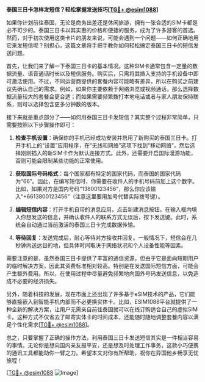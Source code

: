 **泰国三日卡怎样发短信？轻松掌握发送技巧[[TG💪+ @esim1088](https://t.me/s/esim1088)]**

如果你计划前往泰国，无论是商务出差还是休闲旅游，拥有一张合适的SIM卡都是必不可少的。泰国三日卡以其实惠的价格和便捷的服务，成为了许多游客的首选。然而，对于初次使用这类卡片的朋友来说，可能会遇到一个问题——如何正确地用它来发短信呢？别担心，这篇文章将手把手教你如何轻松搞定泰国三日卡的短信发送问题。

首先，让我们来了解一下泰国三日卡的基本情况。这种SIM卡通常包含一定量的数据流量、语音通话时长以及短信服务。购买后，只需将其插入支持的手机设备中即可激活使用。不过，不同运营商提供的套餐内容可能略有差异，所以在购买之前建议先确认自己的需求。例如，如果你主要依赖于网络浏览或视频通话，那么选择数据流量较大的套餐会更合适；而如果需要频繁拨打本地电话或者与家人朋友保持联系，则可以选择包含更多分钟数的版本。

接下来就是重点部分了——如何用泰国三日卡发短信？其实整个过程非常简单，只需要按照以下步骤操作即可：

1. **检查手机设置**：确保你的手机已经成功安装并启用了新购买的泰国三日卡。打开手机上的“设置”应用程序，在“无线和网络”选项下找到“移动网络”，然后选择刚刚插入的新SIM卡作为默认连接方式。此外，还需要开启国际漫游功能，否则可能会限制某些功能的正常使用。

2. **获取国际号码格式**：每个国家都有特定的国家代码，而泰国的国家代码为“66”。因此，在编写短信时，你需要在收件人的手机号码前加上这个数字。比如，如果对方是国内号码“13800123456”，那么你应该输入“+6613800123456”（注意这里要用加号代替实际拨号键）。

3. **编辑短信内容**：打开手机自带的消息应用，点击新建消息按钮。在输入框内填入你想发送的信息，并确认收件人的联系方式无误后，按下发送键。此时，系统会自动通过当前激活的泰国三日卡完成数据传输。

4. **等待回复**：发送完成后，耐心等待对方接收并回复。一般情况下，短信会在几秒钟内送达目的地，但具体时间取决于网络状况和个人设备性能等因素。

需要注意的是，虽然泰国三日卡提供了丰富的通信资源，但由于它是面向短期用户的临时解决方案，因此其资费标准相对较高。特别是在发送国际短信方面，可能会产生额外费用。所以，在使用过程中尽量避免频繁地向国外号码发送信息，以免造成不必要的经济损失。

另外，随着科技的发展，现在市面上还出现了许多基于eSIM技术的产品，它们能够直接嵌入到智能手机内部而不必更换实体卡。比如，ESIM1088平台就提供了一种全新的解决方案，让用户无需亲自前往泰国就可以在线订购适合自己的虚拟SIM卡。这种方式不仅省去了邮寄实体卡的时间成本，还能随时随地调整套餐内容以满足个性化需求[[TG💪+ @esim1088](https://t.me/s/esim1088)]。

总之，只要掌握了正确的操作方法，利用泰国三日卡发送短信其实是一件相当容易的事情。无论你是想向国内亲友报平安，还是想及时处理工作事务，这款小巧便携的通讯工具都能助你一臂之力。希望本文对你有所帮助，祝你在异国他乡畅享无忧旅程！

[[TG💪+ @esim1088](https://t.me/s/esim1088) ![Image](https://i.postimg.cc/4NQfJmqS/Snipaste-2025-05-13-00-14-12.png)]